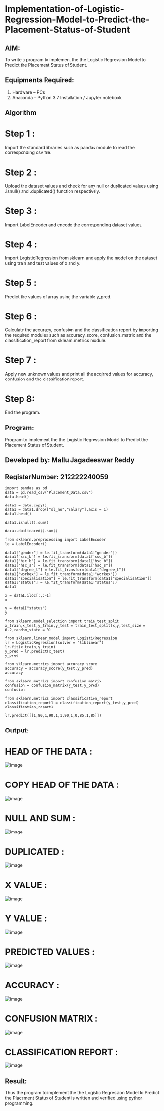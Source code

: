 # Implementation-of-Logistic-Regression-Model-to-Predict-the-Placement-Status-of-Student

## AIM:
To write a program to implement the the Logistic Regression Model to Predict the Placement Status of Student.

## Equipments Required:
1. Hardware – PCs
2. Anaconda – Python 3.7 Installation / Jupyter notebook

## Algorithm
# Step 1 :
Import the standard libraries such as pandas module to read the corresponding csv file.
# Step 2 :
Upload the dataset values and check for any null or duplicated values using .isnull() and .duplicated() function respectively.
# Step 3 :
Import LabelEncoder and encode the corresponding dataset values.
# Step 4 :
Import LogisticRegression from sklearn and apply the model on the dataset using train and test values of x and y.
# Step 5 :
Predict the values of array using the variable y_pred.
# Step 6 :
Calculate the accuracy, confusion and the classification report by importing the required modules such as accuracy_score, confusion_matrix and the classification_report from sklearn.metrics module.
# Step 7 :
Apply new unknown values and print all the acqirred values for accuracy, confusion and the classification report.
# Step 8:
End the program.

## Program:

Program to implement the the Logistic Regression Model to Predict the Placement Status of Student.

## Developed by: Mallu Jagadeeswar Reddy
## RegisterNumber: 212222240059

```
import pandas as pd
data = pd.read_csv("Placement_Data.csv")
data.head()

data1 = data.copy()
data1 = data1.drop(["sl_no","salary"],axis = 1)
data1.head()

data1.isnull().sum()

data1.duplicated().sum()

from sklearn.preprocessing import LabelEncoder
le = LabelEncoder()

data1["gender"] = le.fit_transform(data1["gender"])
data1["ssc_b"] = le.fit_transform(data1["ssc_b"])
data1["hsc_b"] = le.fit_transform(data1["hsc_b"])
data1["hsc_s"] = le.fit_transform(data1["hsc_s"])
data1["degree_t"] = le.fit_transform(data1["degree_t"])
data1["workex"] = le.fit_transform(data1["workex"])
data1["specialisation"] = le.fit_transform(data1["specialisation"])
data1["status"] = le.fit_transform(data1["status"])
data1

x = data1.iloc[:,:-1]
x

y = data1["status"]
y

from sklearn.model_selection import train_test_split
x_train,x_test,y_train,y_test = train_test_split(x,y,test_size = 0.2,random_state = 0)

from sklearn.linear_model import LogisticRegression
lr = LogisticRegression(solver = "liblinear")
lr.fit(x_train,y_train)
y_pred = lr.predict(x_test)
y_pred

from sklearn.metrics import accuracy_score
accuracy = accuracy_score(y_test,y_pred)
accuracy

from sklearn.metrics import confusion_matrix
confusion = confusion_matrix(y_test,y_pred)
confusion

from sklearn.metrics import classification_report
classification_report1 = classification_report(y_test,y_pred)
classification_report1

lr.predict([[1,80,1,90,1,1,90,1,0,85,1,85]])
```
## Output:
# HEAD OF THE DATA :
![image](https://github.com/Yogabharathi3/Implementation-of-Logistic-Regression-Model-to-Predict-the-Placement-Status-of-Student/assets/118899387/6ce7e0b0-8f6a-4ff8-b65c-b4c86e1701c5)

# COPY HEAD OF THE DATA :
![image](https://github.com/Yogabharathi3/Implementation-of-Logistic-Regression-Model-to-Predict-the-Placement-Status-of-Student/assets/118899387/fd14ef98-ca02-4971-9bd4-5d57b0ef3b4d)

# NULL AND SUM :
![image](https://github.com/Yogabharathi3/Implementation-of-Logistic-Regression-Model-to-Predict-the-Placement-Status-of-Student/assets/118899387/59676f83-b804-411a-87e7-25f83ae796d2)

# DUPLICATED :
![image](https://github.com/Yogabharathi3/Implementation-of-Logistic-Regression-Model-to-Predict-the-Placement-Status-of-Student/assets/118899387/e4be843f-0f1b-43cf-a990-a1c57e981245)

# X VALUE :
![image](https://github.com/Yogabharathi3/Implementation-of-Logistic-Regression-Model-to-Predict-the-Placement-Status-of-Student/assets/118899387/a815f9ef-1e3f-4fbc-a8e8-d220e5e20f74)


# Y VALUE :
![image](https://github.com/Yogabharathi3/Implementation-of-Logistic-Regression-Model-to-Predict-the-Placement-Status-of-Student/assets/118899387/5b4617cb-f596-4027-b4ca-86a04716c7db)


# PREDICTED VALUES :
![image](https://github.com/Yogabharathi3/Implementation-of-Logistic-Regression-Model-to-Predict-the-Placement-Status-of-Student/assets/118899387/96c43a4d-30b8-4fd3-8d86-5494235375db)


# ACCURACY :
![image](https://github.com/Yogabharathi3/Implementation-of-Logistic-Regression-Model-to-Predict-the-Placement-Status-of-Student/assets/118899387/4c057d40-d639-4d9f-8876-7f8a56452eeb)


# CONFUSION MATRIX :
![image](https://github.com/Yogabharathi3/Implementation-of-Logistic-Regression-Model-to-Predict-the-Placement-Status-of-Student/assets/118899387/2648598a-f8a2-4816-a33d-93294112a208)


# CLASSIFICATION REPORT :
![image](https://github.com/Yogabharathi3/Implementation-of-Logistic-Regression-Model-to-Predict-the-Placement-Status-of-Student/assets/118899387/566d6eb0-605c-46f2-973d-16c6fc7401a1)

## Result:
Thus the program to implement the the Logistic Regression Model to Predict the Placement Status of Student is written and verified using python programming.

